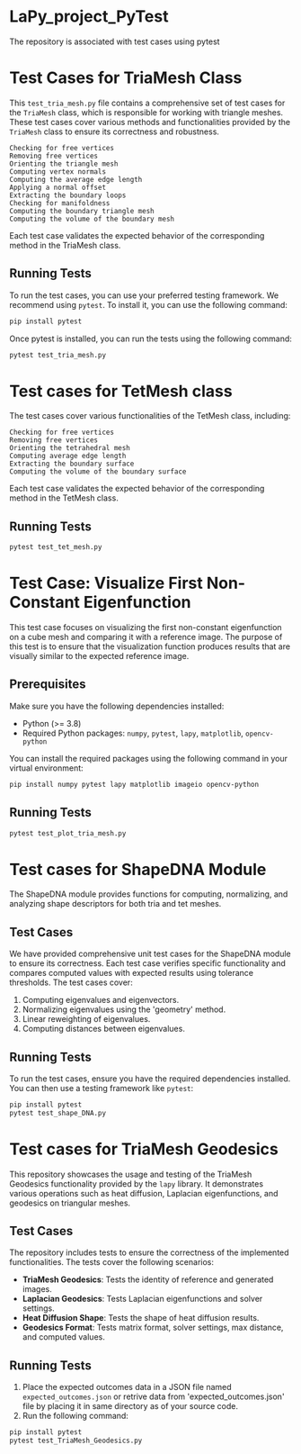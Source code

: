 # LaPy_project_PyTest
The repository is associated with test cases using pytest

# Test Cases for TriaMesh Class

This `test_tria_mesh.py` file contains a comprehensive set of test cases for the `TriaMesh` class, which is responsible for working with triangle meshes. These test cases cover various methods and functionalities provided by the `TriaMesh` class to ensure its correctness and robustness.

    Checking for free vertices
    Removing free vertices
    Orienting the triangle mesh
    Computing vertex normals
    Computing the average edge length
    Applying a normal offset
    Extracting the boundary loops
    Checking for manifoldness
    Computing the boundary triangle mesh
    Computing the volume of the boundary mesh

Each test case validates the expected behavior of the corresponding method in the TriaMesh class.

## Running Tests

To run the test cases, you can use your preferred testing framework. We recommend using `pytest`. To install it, you can use the following command:

```bash
pip install pytest
```

Once pytest is installed, you can run the tests using the following command:
```bash
pytest test_tria_mesh.py
```


# Test cases for TetMesh class

The test cases cover various functionalities of the TetMesh class, including:

    Checking for free vertices
    Removing free vertices
    Orienting the tetrahedral mesh
    Computing average edge length
    Extracting the boundary surface
    Computing the volume of the boundary surface

Each test case validates the expected behavior of the corresponding method in the TetMesh class.


## Running Tests
```bash
pytest test_tet_mesh.py
```

# Test Case: Visualize First Non-Constant Eigenfunction

This test case focuses on visualizing the first non-constant eigenfunction on a cube mesh and comparing it with a reference image. The purpose of this test is to ensure that the visualization function produces results that are visually similar to the expected reference image.

## Prerequisites

Make sure you have the following dependencies installed:

- Python (>= 3.8)
- Required Python packages: `numpy`, `pytest`, `lapy`, `matplotlib`, `opencv-python`

You can install the required packages using the following command in your virtual environment:

```bash
pip install numpy pytest lapy matplotlib imageio opencv-python
```
## Running Tests
```bash
pytest test_plot_tria_mesh.py
```




# Test cases for ShapeDNA Module
The ShapeDNA module provides functions for computing, normalizing, and analyzing shape descriptors for both tria and tet meshes. 

## Test Cases

We have provided comprehensive unit test cases for the ShapeDNA module to ensure its correctness. Each test case verifies specific functionality and compares computed values with expected results using tolerance thresholds. The test cases cover:

1. Computing eigenvalues and eigenvectors.
2. Normalizing eigenvalues using the 'geometry' method.
3. Linear reweighting of eigenvalues.
4. Computing distances between eigenvalues.

## Running Tests

To run the test cases, ensure you have the required dependencies installed. You can then use a testing framework like `pytest`:

```bash
pip install pytest
pytest test_shape_DNA.py
```


# Test cases for TriaMesh Geodesics

This repository showcases the usage and testing of the TriaMesh Geodesics functionality provided by the `lapy` library.
It demonstrates various operations such as heat diffusion, Laplacian eigenfunctions, and geodesics on triangular meshes.

## Test Cases


The repository includes tests to ensure the correctness of the implemented functionalities. The tests cover the following scenarios:

- **TriaMesh Geodesics**: Tests the identity of reference and generated images.
- **Laplacian Geodesics**: Tests Laplacian eigenfunctions and solver settings.
- **Heat Diffusion Shape**: Tests the shape of heat diffusion results.
- **Geodesics Format**: Tests matrix format, solver settings, max distance, and computed values.

## Running Tests

1. Place the expected outcomes data in a JSON file named `expected_outcomes.json` or retrive data from 'expected_outcomes.json' file by placing it in same directory as of your source code.
2. Run the following command:
```bash
pip install pytest
pytest test_TriaMesh_Geodesics.py
```







